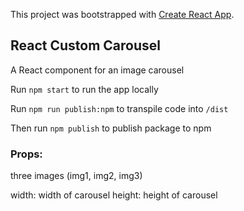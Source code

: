 This project was bootstrapped with [Create React App](https://github.com/facebook/create-react-app).

## React Custom Carousel

A React component for an image carousel

Run `npm start` to run the app locally

Run `npm run publish:npm` to transpile code into `/dist`

Then run `npm publish` to publish package to npm

### Props:

three images (img1, img2, img3)

width: width of carousel
height: height of carousel
